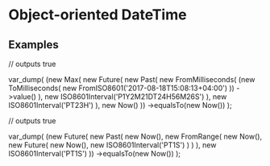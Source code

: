 # Object-oriented DateTime

## Examples

// outputs true

var_dump(
    (new Max(
        new Future(
            new Past(
                new FromMilliseconds(
                    (new ToMilliseconds(
                        new FromISO8601('2017-08-18T15:08:13+04:00')
                    ))
                        ->value()
                ),
                new ISO8601Interval('P1Y2M21DT24H56M26S')
            ),
            new ISO8601Interval('PT23H')
        ),
        new Now()
    ))
        ->equalsTo(new Now())
);


// outputs true

var_dump(
    (new Future(
        new Past(
            new Now(),
            new FromRange(
                new Now(),
                new Future(
                    new Now(),
                    new ISO8601Interval('PT1S')
                )
            )
        ),
        new ISO8601Interval('PT1S')
    ))
        ->equalsTo(new Now())
);
